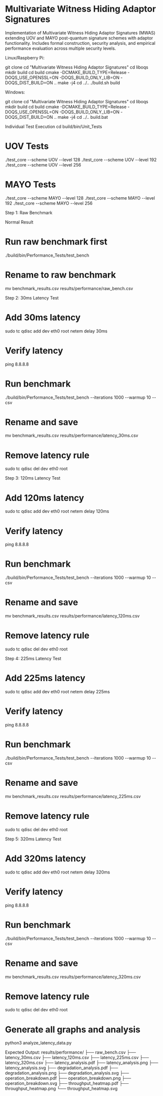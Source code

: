 # Multivariate Witness Hiding Adaptor Signatures

Implementation of Multivariate Witness Hiding Adaptor Signatures (MWAS) extending UOV and MAYO post-quantum signature schemes with adaptor functionality. Includes formal construction, security analysis, and empirical performance evaluation across multiple security levels.


Linux/Raspberry Pi:

git clone <your-repo-url>
cd "Multivariate Witness Hiding Adaptor Signatures"
cd liboqs
mkdir build
cd build
cmake -DCMAKE_BUILD_TYPE=Release -DOQS_USE_OPENSSL=ON -DOQS_BUILD_ONLY_LIB=ON -DOQS_DIST_BUILD=ON ..
make -j4
cd ../..
./build.sh build

Windows:

git clone <your-repo-url>
cd "Multivariate Witness Hiding Adaptor Signatures"
cd liboqs
mkdir build
cd build
cmake -DCMAKE_BUILD_TYPE=Release -DOQS_USE_OPENSSL=ON -DOQS_BUILD_ONLY_LIB=ON -DOQS_DIST_BUILD=ON ..
make -j4
cd ../..
build.bat



Individual Test Execution
cd build/bin/Unit_Tests
# UOV Tests
./test_core --scheme UOV --level 128
./test_core --scheme UOV --level 192
./test_core --scheme UOV --level 256

# MAYO Tests
./test_core --scheme MAYO --level 128
./test_core --scheme MAYO --level 192
./test_core --scheme MAYO --level 256



Step 1: Raw Benchmark 


Normal Result
# Run raw benchmark first
./build/bin/Performance_Tests/test_bench 

# Rename to raw benchmark
mv benchmark_results.csv results/performance/raw_bench.csv


Step 2: 30ms Latency Test
# Add 30ms latency
sudo tc qdisc add dev eth0 root netem delay 30ms

# Verify latency
ping 8.8.8.8

# Run benchmark
./build/bin/Performance_Tests/test_bench --iterations 1000 --warmup 10 --csv

# Rename and save
mv benchmark_results.csv results/performance/latency_30ms.csv

# Remove latency rule
sudo tc qdisc del dev eth0 root



Step 3: 120ms Latency Test
# Add 120ms latency
sudo tc qdisc add dev eth0 root netem delay 120ms

# Verify latency
ping 8.8.8.8

# Run benchmark
./build/bin/Performance_Tests/test_bench --iterations 1000 --warmup 10 --csv

# Rename and save
mv benchmark_results.csv results/performance/latency_120ms.csv

# Remove latency rule
sudo tc qdisc del dev eth0 root


Step 4: 225ms Latency Test
# Add 225ms latency
sudo tc qdisc add dev eth0 root netem delay 225ms

# Verify latency
ping 8.8.8.8

# Run benchmark
./build/bin/Performance_Tests/test_bench --iterations 1000 --warmup 10 --csv

# Rename and save
mv benchmark_results.csv results/performance/latency_225ms.csv

# Remove latency rule
sudo tc qdisc del dev eth0 root


Step 5: 320ms Latency Test
# Add 320ms latency
sudo tc qdisc add dev eth0 root netem delay 320ms

# Verify latency
ping 8.8.8.8

# Run benchmark
./build/bin/Performance_Tests/test_bench --iterations 1000 --warmup 10 --csv

# Rename and save
mv benchmark_results.csv results/performance/latency_320ms.csv

# Remove latency rule
sudo tc qdisc del dev eth0 root


# Generate all graphs and analysis
python3 analyze_latency_data.py


Expected Output:
results/performance/
├── raw_bench.csv
├── latency_30ms.csv
├── latency_120ms.csv
├── latency_225ms.csv
├── latency_320ms.csv
├── latency_analysis.pdf
├── latency_analysis.png
├── latency_analysis.svg
├── degradation_analysis.pdf
├── degradation_analysis.png
├── degradation_analysis.svg
├── operation_breakdown.pdf
├── operation_breakdown.png
├── operation_breakdown.svg
├── throughput_heatmap.pdf
├── throughput_heatmap.png
└── throughput_heatmap.svg

